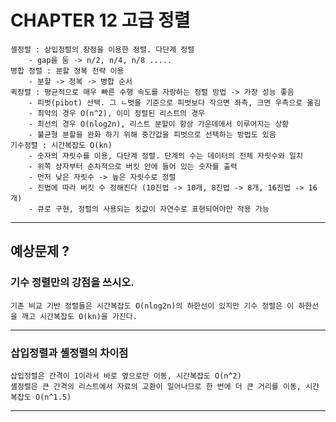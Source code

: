 # CHAPTER 12 고급 정렬
    셸정렬 : 상입정렬의 장점을 이용한 정렬. 다단계 정렬
        - gap을 둠 -> n/2, n/4, n/8 .....
    병합 정렬 : 분할 정복 전략 이용
        - 분할 -> 정복 -> 병합 순서
    퀵정렬 : 평균적으로 매우 빠른 수행 속도를 자랑하는 정렬 방법 -> 가장 성능 좋음
        - 피벗(pibot) 선택. 그 ㄴ벗을 기준으로 피벗보다 작으면 좌측, 크면 우측으로 옮김
        - 최악의 경우 O(n^2), 이미 정렬된 리스트의 경우
        - 최선의 경우 O(nlog2n), 리스트 분할이 항상 가운데에서 이루어지는 상황
        - 불균형 분할을 완화 하기 위해 중간값을 피벗으로 선택하는 방법도 있음
    기수정렬 : 시간복잡도 O(kn)
        - 숫자의 자릿수를 이용, 다단계 정렬. 단계의 수는 데이터의 전체 자릿수와 일치
        - 위쪽 상자부터 순차적으로 버킷 안에 들어 있는 숫자를 출력
        - 먼저 낮은 자릿수 -> 높은 자릿수로 정렬
        - 진법에 따라 버킷 수 정해진다 (10진법 -> 10개, 8진법 -> 8개, 16진법 -> 16개)
        - 큐로 구현, 정렬의 사용되는 킷값이 자연수로 표현되어야만 적용 가능
----------------------------------------------------------------------------------------------------
## 예상문제 ?

### 기수 정렬만의 강점을 쓰시오.
    기존 비교 기반 정렬들은 시간복잡도 O(nlog2n)의 하한선이 있지만 기수 정렬은 이 하한선을 깨고 시간복잡도 O(kn)을 가진다.
----------------------------------------------------------------------------------------------------
### 삽입정렬과 셸정렬의 차이점
    삽입정렬은 간격이 1이라서 바로 옆으로만 이동, 시간복잡도 O(n^2)
    셸정렬은 큰 간격의 리스트에서 자료의 교환이 일어나므로 한 번에 더 큰 거리를 이동, 시간복잡도 O(n^1.5)
----------------------------------------------------------------------------------------------------
### 